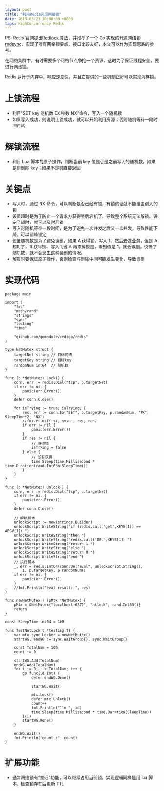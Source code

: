 ```yaml
---
layout: post
title: "利用Redis实现网络锁"
date: 2019-03-23 10:00:00 +0800
tags: HighConcurrency Redis
---
```


PS: Redis 官网提出[Redlock 算法](http://www.redis.cn/topics/distlock.html)，并推荐了一个 Go 实现的开源网络锁[redsync](https://github.com/go-redsync/redsync)，实现了所有网络锁要点、接口比较友好，本文可以作为实现思路的参考。

在网络集群中，有时需要多个网络节点争抢一个资源，这时为了保证线程安全，要进行网络锁。

Redis 运行于内存中，响应速度快，并且它提供的一些机制正好可以实现内存锁。

# 上锁流程

- 利用"SET key 随机数 EX 秒数 NX"命令，写入一个随机数
- 如果写入成功，则说明上锁成功，就可以开始利用资源；否则随机等待一段时间再试

# 解锁流程

- 利用 Lua 脚本的原子操作，判断当前 key 值是否是之前写入的随机数，如果是则删除 key；如果不是则直接返回

# 关键点

- 写入时，通过 NX 命令，可以判断是否已经有锁，有锁的话就不能覆盖别人的锁
- 设置超时是为了防止一个请求方获得锁后宕机了，导致整个系统无法解锁。设定了超时，就可以及时开锁
- 写入时随机等待一段时间，是为了避免一次并发之后又一次并发，导致性能下降，可以错峰锁定
- 设置随机数是为了避免误删，如果 A 获得锁、写入 1、然后去做业务，但是 A 超时了，B 获得锁、写入 1,当 A 再来解锁是，看到值是 1，就会误删。设置了随机数，就不会发生这种误删的情况。
- 解锁时要保证原子操作，否则检查与删除中间可能发生变化，导致误删

# 实现代码

```Golang
package main

import (
	"fmt"
	"math/rand"
	"strings"
	"sync"
	"testing"
	"time"

	"github.com/gomodule/redigo/redis"
)

type NetMutex struct {
	targetNet string // 目标网络
	targetKey string // 目标key
	randomNum int64  // 随机数
}

func (p *NetMutex) Lock() {
	conn, err := redis.Dial("tcp", p.targetNet)
	if err != nil {
		panic(err.Error())
	}
	defer conn.Close()

	for isTrying := true; isTrying; {
		res, err := conn.Do("SET", p.targetKey, p.randomNum, "PX", SleepTime*2, "NX")
		//fmt.Printf("%T, %v\n", res, res)
		if err != nil {
			panic(err.Error())
		}
		if res != nil {
			// 获得锁
			isTrying = false
		} else {
			// 没有获得
			time.Sleep(time.Millisecond * time.Duration(rand.Int63n(SleepTime)))
		}
	}
}

func (p *NetMutex) Unlock() {
	conn, err := redis.Dial("tcp", p.targetNet)
	if err != nil {
		panic(err.Error())
	}
	defer conn.Close()

	// 解锁脚本
	unlockScript := new(strings.Builder)
	unlockScript.WriteString("if (redis.call('get',KEYS[1]) == ARGV[1]) ")
	unlockScript.WriteString("then ")
	unlockScript.WriteString("redis.call('DEL',KEYS[1]) ")
	unlockScript.WriteString("return 1 ")
	unlockScript.WriteString("else ")
	unlockScript.WriteString("return 0 ")
	unlockScript.WriteString("end ")
	// 执行脚本
	_, err = redis.Int64(conn.Do("eval", unlockScript.String(),
		1, p.targetKey, p.randomNum))
	if err != nil {
		panic(err.Error())
	}
	//fmt.Println("eval result: ", res)
}

func newNetMutex() (pMtx *NetMutex) {
	pMtx = &NetMutex{"localhost:6379", "ntlock", rand.Int63()}
	return
}

const SleepTime int64 = 100

func TestNetLock(t *testing.T) {
	var mtx sync.Locker = newNetMutex()
	startWG, endWG := sync.WaitGroup{}, sync.WaitGroup{}

	const TotalNum = 100
	count := 0

	startWG.Add(TotalNum)
	endWG.Add(TotalNum)
	for i := 0; i < TotalNum; i++ {
		go func(id int) {
			defer endWG.Done()

			startWG.Wait()

			mtx.Lock()
			defer mtx.Unlock()
			count++
			fmt.Println("I'm ", id)
			time.Sleep(time.Millisecond * time.Duration(SleepTime))
		}(i)
		startWG.Done()
	}

	endWG.Wait()
	fmt.Println("count :", count)
}
```

# 扩展功能

- 通常网络锁有"推迟"功能，可以继续占用当前锁，实现逻辑同样是用 lua 脚本，检查锁存在后更新 TTL
